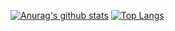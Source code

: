 [![Anurag's github stats](https://github-readme-stats.vercel.app/api?username=7ew1r&count_private=true&theme=dracula&show_icons=true)](https://github.com/anuraghazra/github-readme-stats)
[![Top Langs](https://github-readme-stats.vercel.app/api/top-langs/?username=7ew1r&count_private=true&theme=dracula&layout=compact)](https://github.com/anuraghazra/github-readme-stats)
